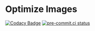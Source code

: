 # Optimize Images

[![Codacy Badge](https://app.codacy.com/project/badge/Grade/5498c4849eca49b9a8be06e88ed18e5c)](https://app.codacy.com/gh/mattstruble/responsive-images/dashboard?utm_source=gh&utm_medium=referral&utm_content=&utm_campaign=Badge_grade)
[![pre-commit.ci status](https://results.pre-commit.ci/badge/github/mattstruble/responsive-images/main.svg)](https://results.pre-commit.ci/latest/github/mattstruble/responsive-images/main)
